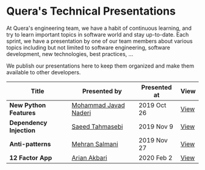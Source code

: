 # Quera's Technical Presentations

At Quera's engineering team, we have a habit of continuous learning, and try to learn important topics
in software world and stay up-to-date. Each sprint, we have a presentation by one of our team members
about various topics including but not limited to software engineering, software development, new
technologies, best practices, ...

We publish our presentations here to keep them organized and make them available to other developers.

| Title | Presented by | Presented at | View |
|-------|--------------|--------------|------|
| **New Python Features**  | [Mohammad Javad Naderi](https://github.com/mjnaderi) | 2019 Oct 26 | [View](https://querateam.github.io/talks/presentations/New%20Python%20Features/) |
| **Dependency Injection** | [Saeed Tahmasebi](https://github.com/saeed617)       | 2019 Nov 9  | [View](https://querateam.github.io/talks/presentations/Dependency%20Injection/Dependency%20Injection.pdf) |
| **Anti-patterns**        | [Mehran Salmani](https://github.com/mehransi)        | 2019 Nov 27 | [View](https://querateam.github.io/talks/presentations/Anti-patterns/anti-patterns.pdf) |
| **12 Factor App**        | [Arian Akbari](https://github.com/arianakbari)       | 2020 Feb 2  | [View](https://querateam.github.io/talks/presentations/12%20Factor%20App/) |